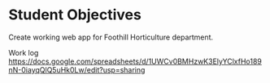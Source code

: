 # Student Objectives

Create working web app for Foothill Horticulture department. 


Work log
https://docs.google.com/spreadsheets/d/1UWCv0BMHzwK3ElyYClxfHo189nN-0iayqQlQ5uHk0Lw/edit?usp=sharing
